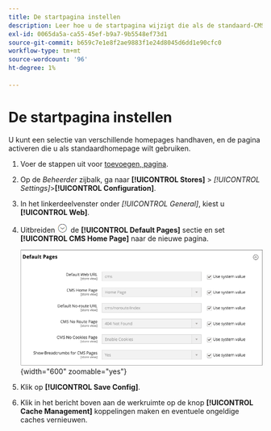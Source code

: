 ```yaml
---
title: De startpagina instellen
description: Leer hoe u de startpagina wijzigt die als de standaard-CMS-pagina wordt gebruikt.
exl-id: 0065da5a-ca55-45ef-b9a7-9b5548ef73d1
source-git-commit: b659c7e1e8f2ae9883f1e24d8045d6dd1e90cfc0
workflow-type: tm+mt
source-wordcount: '96'
ht-degree: 1%

---
```


# De startpagina instellen

U kunt een selectie van verschillende homepages handhaven, en de pagina activeren die u als standaardhomepage wilt gebruiken.

1. Voer de stappen uit voor [toevoegen, pagina](page-add.md).

1. Op de _Beheerder_ zijbalk, ga naar **[!UICONTROL Stores]** > _[!UICONTROL Settings]_>**[!UICONTROL Configuration]**.

1. In het linkerdeelvenster onder _[!UICONTROL General]_, kiest u **[!UICONTROL Web]**.

1. Uitbreiden ![Expansiekiezer](../assets/icon-display-expand.png) de **[!UICONTROL Default Pages]** sectie en set **[!UICONTROL CMS Home Page]** naar de nieuwe pagina.

   ![Standaardwebpaginasamenstelling](./assets/web-default-pages.png){width="600" zoomable="yes"}

1. Klik op **[!UICONTROL Save Config]**.

1. Klik in het bericht boven aan de werkruimte op de knop **[!UICONTROL Cache Management]** koppelingen maken en eventuele ongeldige caches vernieuwen.
